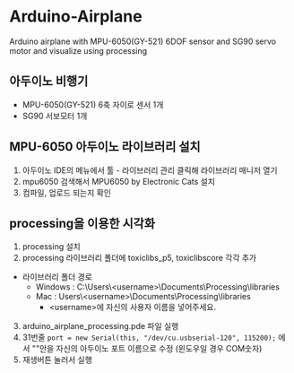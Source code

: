 # Arduino-Airplane
Arduino airplane with MPU-6050(GY-521) 6DOF sensor and SG90 servo motor and visualize using processing

## 아두이노 비행기
- MPU-6050(GY-521) 6축 자이로 센서 1개
- SG90 서보모터 1개

## MPU-6050 아두이노 라이브러리 설치
1. 아두이노 IDE의 메뉴에서 툴 - 라이브러리 관리 클릭해 라이브러리 매니저 열기
2. mpu6050 검색해서 MPU6050 by Electronic Cats 설치
3. 컴파일, 업로드 되는지 확인

## processing을 이용한 시각화
1. processing 설치
2. processing 라이브러리 폴더에 toxiclibs_p5, toxiclibscore 각각 추가
- 라이브러리 폴더 경로
  - Windows : C:\Users\\<username\>\Documents\Processing\libraries
  - Mac : Users\\<username\>\Documents\Processing\libraries
    - \<username\>에 자신의 사용자 이름을 넣어주세요.
3. arduino_airplane_processing.pde 파일 실행
4. 31번줄 `port = new Serial(this, "/dev/cu.usbserial-120", 115200);` 에서 ""안을 자신의 아두이노 포트 이름으로 수정 (윈도우일 경우 COM숫자)
5. 재생버튼 눌러서 실행
